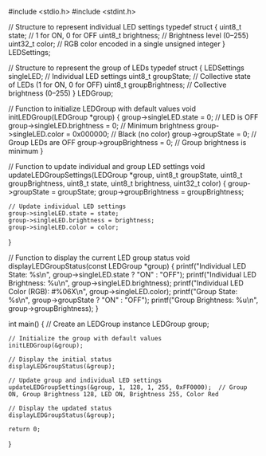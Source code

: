 #include <stdio.h>
#include <stdint.h>

// Structure to represent individual LED settings
typedef struct {
    uint8_t state;        // 1 for ON, 0 for OFF
    uint8_t brightness;   // Brightness level (0–255)
    uint32_t color;       // RGB color encoded in a single unsigned integer
} LEDSettings;

// Structure to represent the group of LEDs
typedef struct {
    LEDSettings singleLED;   // Individual LED settings
    uint8_t groupState;      // Collective state of LEDs (1 for ON, 0 for OFF)
    uint8_t groupBrightness; // Collective brightness (0–255)
} LEDGroup;

// Function to initialize LEDGroup with default values
void initLEDGroup(LEDGroup *group) {
    group->singleLED.state = 0;          // LED is OFF
    group->singleLED.brightness = 0;     // Minimum brightness
    group->singleLED.color = 0x000000;   // Black (no color)
    group->groupState = 0;               // Group LEDs are OFF
    group->groupBrightness = 0;          // Group brightness is minimum
}

// Function to update individual and group LED settings
void updateLEDGroupSettings(LEDGroup *group, uint8_t groupState, uint8_t groupBrightness, uint8_t state, uint8_t brightness, uint32_t color) {
    group->groupState = groupState;
    group->groupBrightness = groupBrightness;
    
    // Update individual LED settings
    group->singleLED.state = state;
    group->singleLED.brightness = brightness;
    group->singleLED.color = color;
}

// Function to display the current LED group status
void displayLEDGroupStatus(const LEDGroup *group) {
    printf("Individual LED State: %s\n", group->singleLED.state ? "ON" : "OFF");
    printf("Individual LED Brightness: %u\n", group->singleLED.brightness);
    printf("Individual LED Color (RGB): #%06X\n", group->singleLED.color);
    printf("Group State: %s\n", group->groupState ? "ON" : "OFF");
    printf("Group Brightness: %u\n", group->groupBrightness);
}

int main() {
    // Create an LEDGroup instance
    LEDGroup group;

    // Initialize the group with default values
    initLEDGroup(&group);

    // Display the initial status
    displayLEDGroupStatus(&group);

    // Update group and individual LED settings
    updateLEDGroupSettings(&group, 1, 128, 1, 255, 0xFF0000);  // Group ON, Group Brightness 128, LED ON, Brightness 255, Color Red

    // Display the updated status
    displayLEDGroupStatus(&group);

    return 0;
}
